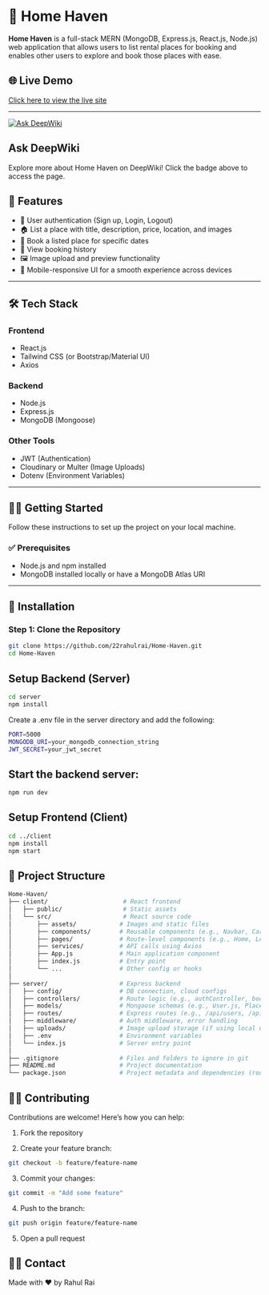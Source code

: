 # 🏡 Home Haven

**Home Haven** is a full-stack MERN (MongoDB, Express.js, React.js, Node.js) web application that allows users to list rental places for booking and enables other users to explore and book those places with ease.

## 🌐 Live Demo

[Click here to view the live site](https://home-haven-nu.vercel.app/) <!-- Replace '#' with your live URL -->

---
[![Ask DeepWiki](https://deepwiki.com/badge.svg)](https://deepwiki.com/22rahulrai/Home-Haven)

## Ask DeepWiki

Explore more about Home Haven on DeepWiki! Click the badge above to access the page.


## 📌 Features

- 🔐 User authentication (Sign up, Login, Logout)
- 🏠 List a place with title, description, price, location, and images
- 📅 Book a listed place for specific dates
- 🧾 View booking history
- 🖼️ Image upload and preview functionality
- 🧭 Mobile-responsive UI for a smooth experience across devices

---

## 🛠️ Tech Stack

### Frontend
- React.js
- Tailwind CSS (or Bootstrap/Material UI)
- Axios

### Backend
- Node.js
- Express.js
- MongoDB (Mongoose)

### Other Tools
- JWT (Authentication)
- Cloudinary or Multer (Image Uploads)
- Dotenv (Environment Variables)

---

## 🧑‍💻 Getting Started

Follow these instructions to set up the project on your local machine.

### ✅ Prerequisites

- Node.js and npm installed
- MongoDB installed locally or have a MongoDB Atlas URI

---

## 🚀 Installation

### Step 1: Clone the Repository

```bash
git clone https://github.com/22rahulrai/Home-Haven.git
cd Home-Haven
```

## Setup Backend (Server)

```bash
cd server
npm install
```

Create a .env file in the server directory and add the following:

```bash
PORT=5000
MONGODB_URI=your_mongodb_connection_string
JWT_SECRET=your_jwt_secret
```

## Start the backend server:

```bash
npm run dev
```

## Setup Frontend (Client)

```bash
cd ../client
npm install
npm start
```

## 📁 Project Structure

```bash
Home-Haven/
├── client/                     # React frontend
│   ├── public/                 # Static assets
│   └── src/                    # React source code
│       ├── assets/            # Images and static files
│       ├── components/        # Reusable components (e.g., Navbar, Card)
│       ├── pages/             # Route-level components (e.g., Home, Login, Listing)
│       ├── services/          # API calls using Axios
│       ├── App.js             # Main application component
│       ├── index.js           # Entry point
│       └── ...                # Other config or hooks
│
├── server/                    # Express backend
│   ├── config/                # DB connection, cloud configs
│   ├── controllers/           # Route logic (e.g., authController, bookingController)
│   ├── models/                # Mongoose schemas (e.g., User.js, Place.js)
│   ├── routes/                # Express routes (e.g., /api/users, /api/places)
│   ├── middleware/            # Auth middleware, error handling
│   ├── uploads/               # Image upload storage (if using local uploads)
│   ├── .env                   # Environment variables
│   └── index.js               # Server entry point
│
├── .gitignore                 # Files and folders to ignore in git
├── README.md                  # Project documentation
└── package.json               # Project metadata and dependencies (root, optional if split)
```



## 👨‍💻 Contributing

Contributions are welcome! Here’s how you can help:

1. Fork the repository

2. Create your feature branch:
```bash
git checkout -b feature/feature-name
```
3. Commit your changes:
```bash
git commit -m "Add some feature"
```
4. Push to the branch:
```bash
git push origin feature/feature-name
```

5. Open a pull request

## 🙋‍♂️ Contact

Made with ❤️ by Rahul Rai
